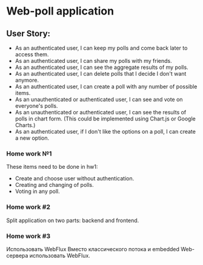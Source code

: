 # Web-poll application

## User Story:

-    As an authenticated user, I can keep my polls and come back later to access them.
-    As an authenticated user, I can share my polls with my friends.
-    As an authenticated user, I can see the aggregate results of my polls.
-    As an authenticated user, I can delete polls that I decide I don't want anymore.
-    As an authenticated user, I can create a poll with any number of possible items.
-    As an unauthenticated or authenticated user, I can see and vote on everyone's polls.
-    As an unauthenticated or authenticated user, I can see the results of polls in chart form. (This could be implemented using Chart.js or Google Charts.)
-    As an authenticated user, if I don't like the options on a poll, I can create a new option.

### Home work №1
These items need to be done in hw1:
- Create and choose user without authentication.
- Creating and changing of polls.
- Voting in any poll.


### Home work #2
Split application on two parts: backend and frontend.


### Home work #3
Использовать WebFlux
Вместо классического потока и embedded Web-сервера использовать WebFlux. 